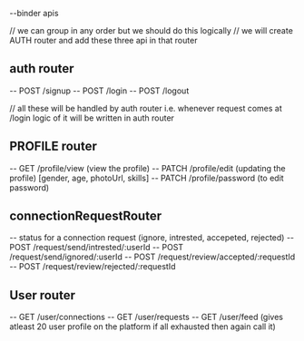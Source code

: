 --binder apis

// we can group in any order but we should do this logically 
// we will create AUTH router and add these three api in that router
## auth router
-- POST /signup
-- POST /login
-- POST /logout

// all these will be handled by auth router i.e. whenever request comes at /login logic of it will be written in auth router

## PROFILE router
-- GET /profile/view (view the profile)
-- PATCH /profile/edit (updating the profile) [gender, age, photoUrl, skills]
-- PATCH /profile/password (to edit password)


## connectionRequestRouter
-- status for a connection request (ignore, intrested, accepeted, rejected)
-- POST /request/send/intrested/:userId
-- POST /request/send/ignored/:userId
-- POST /request/review/accepted/:requestId
-- POST /request/review/rejected/:requestId


## User router 
-- GET /user/connections
-- GET /user/requests
-- GET /user/feed (gives atleast 20 user profile on the platform if all exhausted then again call it) 



